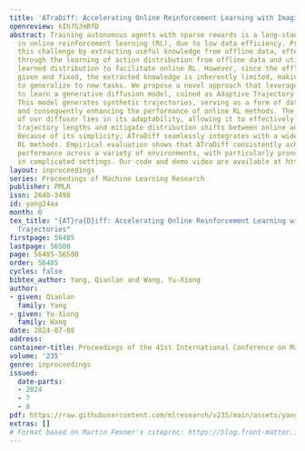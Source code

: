 ```yaml
---
title: 'ATraDiff: Accelerating Online Reinforcement Learning with Imaginary Trajectories'
openreview: kIh7GJmRfD
abstract: Training autonomous agents with sparse rewards is a long-standing problem
  in online reinforcement learning (RL), due to low data efficiency. Prior work overcomes
  this challenge by extracting useful knowledge from offline data, often accomplished
  through the learning of action distribution from offline data and utilizing the
  learned distribution to facilitate online RL. However, since the offline data are
  given and fixed, the extracted knowledge is inherently limited, making it difficult
  to generalize to new tasks. We propose a novel approach that leverages offline data
  to learn a generative diffusion model, coined as Adaptive Trajectory Diffuser (ATraDiff).
  This model generates synthetic trajectories, serving as a form of data augmentation
  and consequently enhancing the performance of online RL methods. The key strength
  of our diffuser lies in its adaptability, allowing it to effectively handle varying
  trajectory lengths and mitigate distribution shifts between online and offline data.
  Because of its simplicity, ATraDiff seamlessly integrates with a wide spectrum of
  RL methods. Empirical evaluation shows that ATraDiff consistently achieves state-of-the-art
  performance across a variety of environments, with particularly pronounced improvements
  in complicated settings. Our code and demo video are available at https://atradiff.github.io.
layout: inproceedings
series: Proceedings of Machine Learning Research
publisher: PMLR
issn: 2640-3498
id: yang24aa
month: 0
tex_title: "{AT}ra{D}iff: Accelerating Online Reinforcement Learning with Imaginary
  Trajectories"
firstpage: 56485
lastpage: 56500
page: 56485-56500
order: 56485
cycles: false
bibtex_author: Yang, Qianlan and Wang, Yu-Xiong
author:
- given: Qianlan
  family: Yang
- given: Yu-Xiong
  family: Wang
date: 2024-07-08
address:
container-title: Proceedings of the 41st International Conference on Machine Learning
volume: '235'
genre: inproceedings
issued:
  date-parts:
  - 2024
  - 7
  - 8
pdf: https://raw.githubusercontent.com/mlresearch/v235/main/assets/yang24aa/yang24aa.pdf
extras: []
# Format based on Martin Fenner's citeproc: https://blog.front-matter.io/posts/citeproc-yaml-for-bibliographies/
---
```

